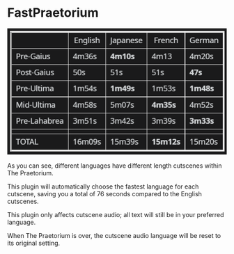 # FastPraetorium
![PraetoriumCutsceneTimers](Praetorium_Cutscene_Timers.png)

As you can see, different languages have different length cutscenes within The Praetorium. 

This plugin will automatically choose the fastest language for each cutscene, saving you a total of 76 seconds compared to the English cutscenes. 

This plugin only affects cutscene audio; all text will still be in your preferred language. 

When The Praetorium is over, the cutscene audio language will be reset to its original setting. 

